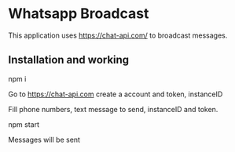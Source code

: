 # Whatsapp Broadcast 
This application uses https://chat-api.com/ to broadcast messages.

## Installation and working
npm i

Go to https://chat-api.com create a account and token, instanceID

Fill phone numbers, text message to send, instanceID and token.

npm start

Messages will be sent
